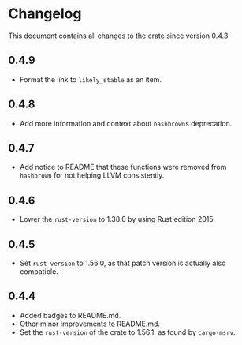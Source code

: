 # Changelog

This document contains all changes to the crate since version 0.4.3

## 0.4.9

- Format the link to `likely_stable` as an item.

## 0.4.8

- Add more information and context about `hashbrown`s deprecation.

## 0.4.7

- Add notice to README that these functions were removed from `hashbrown` for not helping LLVM consistently.

## 0.4.6

- Lower the `rust-version` to 1.38.0 by using Rust edition 2015.

## 0.4.5

- Set `rust-version` to 1.56.0, as that patch version is actually also compatible.

## 0.4.4

- Added badges to README.md.
- Other minor improvements to README.md.
- Set the `rust-version` of the crate to 1.56.1, as found by `cargo-msrv`.
